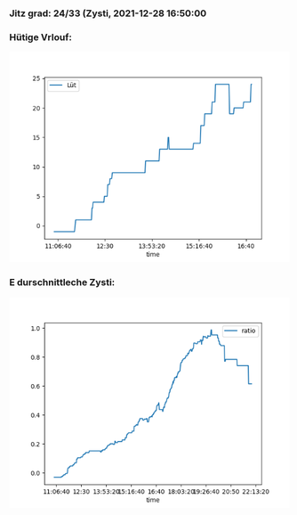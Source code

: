 ### Jitz grad: 24/33 (Zysti, 2021-12-28 16:50:00

### Hütige Vrlouf:
![Graph](Today.png)

### E durschnittleche Zysti:
![Graph](Zysti.png)